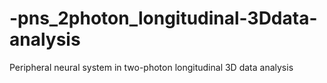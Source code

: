 # -pns_2photon_longitudinal-3Ddata-analysis
Peripheral neural system in two-photon longitudinal 3D data analysis
